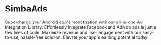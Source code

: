 # SimbaAds
Supercharge your Android app's monetization with our all-in-one Ad Integration Library. Effortlessly integrate Facebook and AdMob ads in just a few lines of code. Maximize revenue and user engagement with our easy-to-use, hassle-free solution. Elevate your app's earning potential today!
